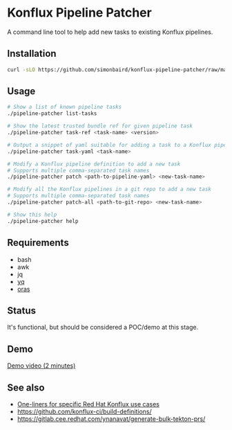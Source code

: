 
# Konflux Pipeline Patcher

A command line tool to help add new tasks to existing Konflux pipelines.

## Installation

```bash
curl -sLO https://github.com/simonbaird/konflux-pipeline-patcher/raw/main/pipeline-patcher && chmod a+x ./pipeline-patcher
```

## Usage

```bash
# Show a list of known pipeline tasks
./pipeline-patcher list-tasks

# Show the latest trusted bundle ref for given pipeline task
./pipeline-patcher task-ref <task-name> <version>

# Output a snippet of yaml suitable for adding a task to a Konflux pipeline
./pipeline-patcher task-yaml <task-name>

# Modify a Konflux pipeline definition to add a new task
# Supports multiple comma-separated task names
./pipeline-patcher patch <path-to-pipeline-yaml> <new-task-name>

# Modify all the Konflux pipelines in a git repo to add a new task
# Supports multiple comma-separated task names
./pipeline-patcher patch-all <path-to-git-repo> <new-task-name>

# Show this help
./pipeline-patcher help
```

## Requirements

* bash
* awk
* jq
* [yq](https://github.com/mikefarah/yq/releases/latest)
* [oras](https://github.com/oras-project/oras/releases/latest)

## Status

It's functional, but should be considered a POC/demo at this stage.

## Demo

[Demo video (2 minutes)](https://drive.google.com/file/d/1O0dmI9ZiDwMq2JjtxFfM657AUf341pc-/view?usp=sharing)

## See also

* [One-liners for specific Red Hat Konflux use cases](specific-one-liners.md)
* <https://github.com/konflux-ci/build-definitions/>
* <https://gitlab.cee.redhat.com/ynanavat/generate-bulk-tekton-prs/>
